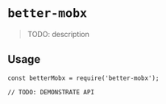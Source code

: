 # `better-mobx`

> TODO: description

## Usage

```
const betterMobx = require('better-mobx');

// TODO: DEMONSTRATE API
```
